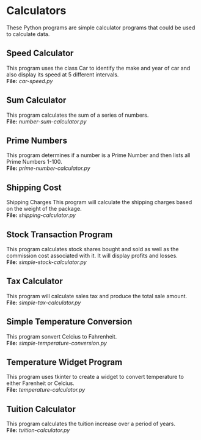 # Calculators

These Python programs are simple calculator programs that could be used to calculate data.<br />



## Speed Calculator
This program uses the class Car to identify the make and year of car and also display its speed at 5 different intervals.<br />
**File:** *car-speed.py*

## Sum Calculator
This program calculates the sum of a series of numbers.<br />
**File:** *number-sum-calculator.py*

## Prime Numbers
This program determines if a number is a Prime Number and then lists all Prime Numbers 1-100.<br />
**File:** *prime-number-calculator.py*

## Shipping Cost
Shipping Charges This program will calculate the shipping charges based on the weight of the package.<br />
**File:** *shipping-calculator.py*

## Stock Transaction Program
This program calculates stock shares bought and sold as well as the commission cost associated with it.  It will display profits and losses.<br />
**File:** *simple-stock-calculator.py*

## Tax Calculator
This program will calculate sales tax and produce the total sale amount.<br />
**File:** *simple-tax-calculator.py*

## Simple Temperature Conversion
This program sonvert Celcius to Fahrenheit.<br />
**File:** *simple-temperature-conversion.py*

## Temperature Widget Program
This program uses tkinter to create a widget to convert temperature to either Farenheit or Celcius.<br />
**File:** *temperature-calculator.py*

## Tuition Calculator
This program calculates the tuition increase over a period of years.<br />
**File:** *tuition-calculator.py*
